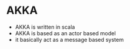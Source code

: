 # AKKA
* AKKA is written in scala
* AKKA is based as an actor based model
* it basically act as a message based system

